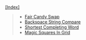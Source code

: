 [[Index]](https://github.com/anicksaha/leetcode/blob/master/index.md)

> - [Fair Candy Swap](https://leetcode.com/problems/fair-candy-swap/description/)
> - [Backspace String Compare](https://leetcode.com/problems/backspace-string-compare/description/)
> - [Shortest Completing Word](https://leetcode.com/problems/shortest-completing-word/description/)
> - [Magic Squares In Grid](https://leetcode.com/problems/magic-squares-in-grid/description/)
